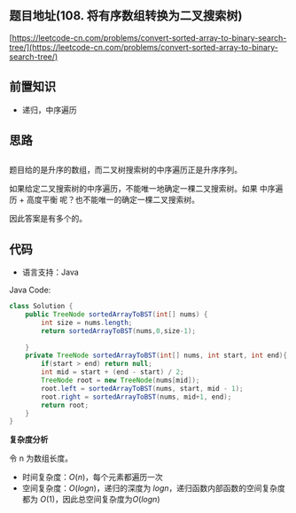 ## 题目地址(108. 将有序数组转换为二叉搜索树)

[https://leetcode-cn.com/problems/convert-sorted-array-to-binary-search-tree/](https://leetcode-cn.com/problems/convert-sorted-array-to-binary-search-tree/)



## 前置知识

- 递归，中序遍历

## 思路

## 

题目给的是升序的数组，而二叉树搜索树的中序遍历正是升序序列。

如果给定二叉搜索树的中序遍历，不能唯一地确定一棵二叉搜索树。如果 中序遍历 + 高度平衡 呢？也不能唯一的确定一棵二叉搜索树。

因此答案是有多个的。

## 代码

- 语言支持：Java

Java Code:

```java
class Solution {
    public TreeNode sortedArrayToBST(int[] nums) {
        int size = nums.length;
        return sortedArrayToBST(nums,0,size-1);  
        
    }
    private TreeNode sortedArrayToBST(int[] nums, int start, int end){
        if(start > end) return null;
        int mid = start + (end - start) / 2;
        TreeNode root = new TreeNode(nums[mid]);
        root.left = sortedArrayToBST(nums, start, mid - 1);
        root.right = sortedArrayToBST(nums, mid+1, end);
        return root;
    }
}

```


**复杂度分析**

令 n 为数组长度。

- 时间复杂度：$O(n)$，每个元素都遍历一次
- 空间复杂度：$O(logn)$，递归的深度为 $logn$，递归函数内部函数的空间复杂度都为 $O(1)$，因此总空间复杂度为$O(logn)$